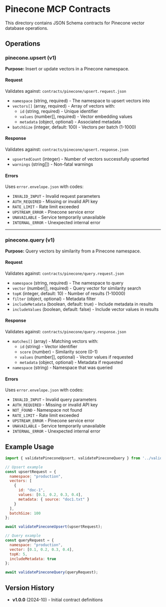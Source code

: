 # Pinecone MCP Contracts

This directory contains JSON Schema contracts for Pinecone vector database operations.

## Operations

### pinecone.upsert (v1)
**Purpose:** Insert or update vectors in a Pinecone namespace.

#### Request
Validates against: `contracts/pinecone/upsert.request.json`

- `namespace` (string, required) - The namespace to upsert vectors into
- `vectors[]` (array, required) - Array of vectors with:
  - `id` (string, required) - Unique identifier
  - `values` (number[], required) - Vector embedding values
  - `metadata` (object, optional) - Associated metadata
- `batchSize` (integer, default: 100) - Vectors per batch (1-1000)

#### Response
Validates against: `contracts/pinecone/upsert.response.json`

- `upsertedCount` (integer) - Number of vectors successfully upserted
- `warnings` (string[]) - Non-fatal warnings

#### Errors
Uses `error.envelope.json` with codes:
- `INVALID_INPUT` - Invalid request parameters
- `AUTH_REQUIRED` - Missing or invalid API key
- `RATE_LIMIT` - Rate limit exceeded
- `UPSTREAM_ERROR` - Pinecone service error
- `UNAVAILABLE` - Service temporarily unavailable
- `INTERNAL_ERROR` - Unexpected internal error

---

### pinecone.query (v1)
**Purpose:** Query vectors by similarity from a Pinecone namespace.

#### Request
Validates against: `contracts/pinecone/query.request.json`

- `namespace` (string, required) - The namespace to query
- `vector` (number[], required) - Query vector for similarity search
- `topK` (integer, default: 10) - Number of results (1-10000)
- `filter` (object, optional) - Metadata filter
- `includeMetadata` (boolean, default: true) - Include metadata in results
- `includeValues` (boolean, default: false) - Include vector values in results

#### Response
Validates against: `contracts/pinecone/query.response.json`

- `matches[]` (array) - Matching vectors with:
  - `id` (string) - Vector identifier
  - `score` (number) - Similarity score (0-1)
  - `values` (number[], optional) - Vector values if requested
  - `metadata` (object, optional) - Metadata if requested
- `namespace` (string) - Namespace that was queried

#### Errors
Uses `error.envelope.json` with codes:
- `INVALID_INPUT` - Invalid query parameters
- `AUTH_REQUIRED` - Missing or invalid API key
- `NOT_FOUND` - Namespace not found
- `RATE_LIMIT` - Rate limit exceeded
- `UPSTREAM_ERROR` - Pinecone service error
- `UNAVAILABLE` - Service temporarily unavailable
- `INTERNAL_ERROR` - Unexpected internal error

## Example Usage

```javascript
import { validatePineconeUpsert, validatePineconeQuery } from '../validators/pinecone';

// Upsert example
const upsertRequest = {
  namespace: "production",
  vectors: [
    {
      id: "doc-1",
      values: [0.1, 0.2, 0.3, 0.4],
      metadata: { source: "doc1.txt" }
    }
  ],
  batchSize: 100
};

await validatePineconeUpsert(upsertRequest);

// Query example
const queryRequest = {
  namespace: "production",
  vector: [0.1, 0.2, 0.3, 0.4],
  topK: 5,
  includeMetadata: true
};

await validatePineconeQuery(queryRequest);
```

## Version History

- **v1.0.0** (2024-10) - Initial contract definitions
